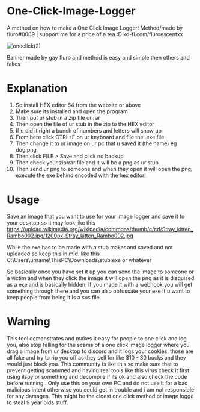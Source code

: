 # One-Click-Image-Logger
A method on how to make a One Click Image Logger!
Method/made by fluro#0009 | support me for a price of a tea :D ko-fi.com/fluroescentxx

![oneclick(2)](https://user-images.githubusercontent.com/95067718/162579787-a5937583-eda3-4c42-9600-14b701acbb40.jpg)

Banner made by gay fluro and method is easy and simple then others and fakes

# Explanation
1. So install HEX editor 64 from the website or above
2. Make sure its installed and open the program
3. Then put ur stub in a zip file or rar
4. Then open the file of ur stub in the zip to the HEX editor
5. If u did it right a bunch of numbers and letters will show up
6. From here click CTRL+F on ur keyboard and file the .exe file
7. Then change it to ur image on ur pc that u saved it (the name) eg dog.png
8. Then click FILE > Save and click no backup
9. Then check your zip/rar file and it will be a png as ur stub
10. Then send ur png to someone and when they open it will open the png, execute the exe behind encoded with the hex editor!


# Usage
Save an image that you want to use for your image logger and save it to your desktop so it may look like this
https://upload.wikimedia.org/wikipedia/commons/thumb/c/cd/Stray_kitten_Rambo002.jpg/1200px-Stray_kitten_Rambo002.jpg

While the exe has to be made with a stub maker and saved and not uploaded so keep this in mid. like this
C:\Users\urname\ThisPC\Downloads\stub.exe or whatever

So basically once you have set it up you can send the image to someone or a victim and when they click the image it will open the png as it is disguised as a exe and is basically hidden. If you made it with a webhook you will get something through there and you can also obfuscate your exe if u want to keep people from being it is  a sus file.

# Warning 

This tool demonstrates and makes it easy for people to one click and log you, also stop falling for the scams of a one click image logger where you drag a image from ur desktop to discord and it logs your cookies, those are all fake and try to rip you off as they sell for like $10 - 30 bucks and they would just block you. This community is like this so make sure that to prevent getting scammed and having real tools like this virus check it first using ilspy or something and decompile if its ok and also check the code before running . Only use this on your own PC and do not use it for a bad malicious intent otherwise you could get in trouble and i am not responsible for any damages. This might be the cloest one click method or image logge to steal 9 year olds stuff.
